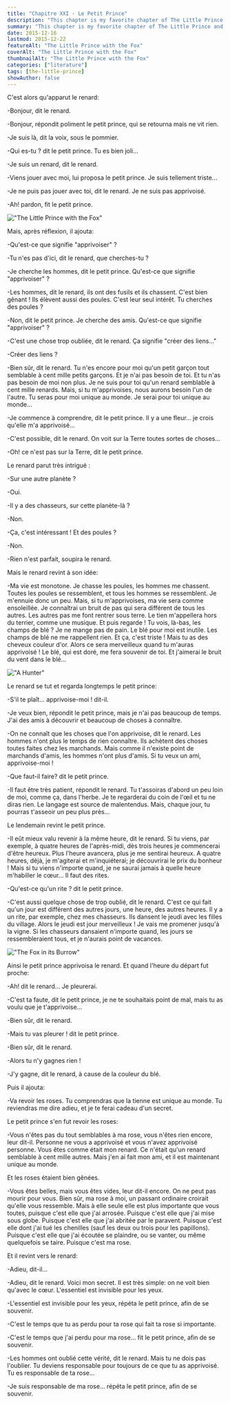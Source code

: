 ```yaml
---
title: "Chapitre XXI - Le Petit Prince"
description: "This chapter is my favorite chapter of The Little Prince and its numbering coincides with my favorite number. It is a beautiful text that explains what is friendship and love, the rites and the deep meaning of taming."
summary: "This chapter is my favorite chapter of The Little Prince and its numbering coincides with my favorite number. It is a beautiful text that explains what is friendship and love, the rites and the deep meaning of taming."
date: 2015-12-16
lastmod: 2015-12-22
featureAlt: "The Little Prince with the Fox"
coverAlt: "The Little Prince with the Fox"
thumbnailAlt: "The Little Prince with the Fox"
categories: ["literature"]
tags: [the-little-prince]
showAuthor: false
---
```

C'est alors qu'apparut le renard:

\-Bonjour, dit le renard.

\-Bonjour, répondit poliment le petit prince, qui se retourna mais ne vit rien.

\-Je suis là, dit la voix, sous le pommier.

\-Qui es-tu ? dit le petit prince. Tu es bien joli...

\-Je suis un renard, dit le renard.

\-Viens jouer avec moi, lui proposa le petit prince. Je suis tellement triste...

\-Je ne puis pas jouer avec toi, dit le renard. Je ne suis pas apprivoisé.

\-Ah! pardon, fit le petit prince.

!["The Little Prince with the Fox"](img/21a.jpg)

Mais, après réflexion, il ajouta:

\-Qu'est-ce que signifie "apprivoiser" ?

\-Tu n'es pas d'ici, dit le renard, que cherches-tu ?

\-Je cherche les hommes, dit le petit prince. Qu'est-ce que signifie "apprivoiser" ?

\-Les hommes, dit le renard, ils ont des fusils et ils chassent. C'est bien gênant ! Ils élèvent aussi des poules. C'est leur seul intérêt. Tu cherches des poules ?

\-Non, dit le petit prince. Je cherche des amis. Qu'est-ce que signifie "apprivoiser" ?

\-C'est une chose trop oubliée, dit le renard. Ça signifie "créer des liens..."

\-Créer des liens ?

\-Bien sûr, dit le renard. Tu n'es encore pour moi qu'un petit garçon tout semblable à cent mille petits garçons. Et je n'ai pas besoin de toi. Et tu n'as pas besoin de moi non plus. Je ne suis pour toi qu'un renard semblable à cent mille renards. Mais, si tu m'apprivoises, nous aurons besoin l'un de l'autre. Tu seras pour moi unique au monde. Je serai pour toi unique au monde...

\-Je commence à comprendre, dit le petit prince. Il y a une fleur... je crois qu'elle m'a apprivoisé...

\-C'est possible, dit le renard. On voit sur la Terre toutes sortes de choses...

\-Oh! ce n'est pas sur la Terre, dit le petit prince.

Le renard parut très intrigué :

\-Sur une autre planète ?

\-Oui.

\-Il y a des chasseurs, sur cette planète-là ?

\-Non.

\-Ça, c'est intéressant ! Et des poules ?

\-Non.

\-Rien n'est parfait, soupira le renard.

Mais le renard revint à son idée:

\-Ma vie est monotone. Je chasse les poules, les hommes me chassent. Toutes les poules se ressemblent, et tous les hommes se ressemblent. Je m'ennuie donc un peu. Mais, si tu m'apprivoises, ma vie sera comme ensoleillée. Je connaîtrai un bruit de pas qui sera différent de tous les autres. Les autres pas me font rentrer sous terre. Le tien m'appellera hors du terrier, comme une musique. Et puis regarde ! Tu vois, là-bas, les champs de blé ? Je ne mange pas de pain. Le blé pour moi est inutile. Les champs de blé ne me rappellent rien. Et ça, c'est triste ! Mais tu as des cheveux couleur d'or. Alors ce sera merveilleux quand tu m'auras apprivoisé ! Le blé, qui est doré, me fera souvenir de toi. Et j'aimerai le bruit du vent dans le blé...

!["A Hunter"](img/21b.jpg)

Le renard se tut et regarda longtemps le petit prince:

\-S'il te plaît... apprivoise-moi ! dit-il.

\-Je veux bien, répondit le petit prince, mais je n'ai pas beaucoup de temps. J'ai des amis à découvrir et beaucoup de choses à connaître.

\-On ne connaît que les choses que l'on apprivoise, dit le renard. Les hommes n'ont plus le temps de rien connaître. Ils achètent des choses toutes faites chez les marchands. Mais comme il n'existe point de marchands d'amis, les hommes n'ont plus d'amis. Si tu veux un ami, apprivoise-moi !

\-Que faut-il faire? dit le petit prince.

\-Il faut être très patient, répondit le renard. Tu t'assoiras d'abord un peu loin de moi, comme ça, dans l'herbe. Je te regarderai du coin de l'œil et tu ne diras rien. Le langage est source de malentendus. Mais, chaque jour, tu pourras t'asseoir un peu plus près...

Le lendemain revint le petit prince.

\-Il eût mieux valu revenir à la même heure, dit le renard. Si tu viens, par exemple, à quatre heures de l'après-midi, dès trois heures je commencerai d'être heureux. Plus l'heure avancera, plus je me sentirai heureux. A quatre heures, déjà, je m'agiterai et m'inquiéterai; je découvrirai le prix du bonheur ! Mais si tu viens n'importe quand, je ne saurai jamais à quelle heure m'habiller le cœur... Il faut des rites.

\-Qu'est-ce qu'un rite ? dit le petit prince.

\-C'est aussi quelque chose de trop oublié, dit le renard. C'est ce qui fait qu'un jour est différent des autres jours, une heure, des autres heures. Il y a un rite, par exemple, chez mes chasseurs. Ils dansent le jeudi avec les filles du village. Alors le jeudi est jour merveilleux ! Je vais me promener jusqu'à la vigne. Si les chasseurs dansaient n'importe quand, les jours se ressembleraient tous, et je n'aurais point de vacances.

!["The Fox in its Burrow"](img/21c.jpg)

Ainsi le petit prince apprivoisa le renard. Et quand l'heure du départ fut proche:

\-Ah! dit le renard... Je pleurerai.

\-C'est ta faute, dit le petit prince, je ne te souhaitais point de mal, mais tu as voulu que je t'apprivoise...

\-Bien sûr, dit le renard.

\-Mais tu vas pleurer ! dit le petit prince.

\-Bien sûr, dit le renard.

\-Alors tu n'y gagnes rien !

\-J'y gagne, dit le renard, à cause de la couleur du blé.

Puis il ajouta:

\-Va revoir les roses. Tu comprendras que la tienne est unique au monde. Tu reviendras me dire adieu, et je te ferai cadeau d'un secret.

Le petit prince s'en fut revoir les roses:

\-Vous n'êtes pas du tout semblables à ma rose, vous n'êtes rien encore, leur dit-il. Personne ne vous a apprivoisé et vous n'avez apprivoisé personne. Vous êtes comme était mon renard. Ce n'était qu'un renard semblable à cent mille autres. Mais j'en ai fait mon ami, et il est maintenant unique au monde.

Et les roses étaient bien gênées.

\-Vous êtes belles, mais vous êtes vides, leur dit-il encore. On ne peut pas mourir pour vous. Bien sûr, ma rose à moi, un passant ordinaire croirait qu'elle vous ressemble. Mais à elle seule elle est plus importante que vous toutes, puisque c'est elle que j'ai arrosée. Puisque c'est elle que j'ai mise sous globe. Puisque c'est elle que j'ai abritée par le paravent. Puisque c'est elle dont j'ai tué les chenilles (sauf les deux ou trois pour les papillons). Puisque c'est elle que j'ai écoutée se plaindre, ou se vanter, ou même quelquefois se taire. Puisque c'est ma rose.

Et il revint vers le renard:

\-Adieu, dit-il...

\-Adieu, dit le renard. Voici mon secret. Il est très simple: on ne voit bien qu'avec le cœur. L'essentiel est invisible pour les yeux.

\-L'essentiel est invisible pour les yeux, répéta le petit prince, afin de se souvenir.

\-C'est le temps que tu as perdu pour ta rose qui fait ta rose si importante.

\-C'est le temps que j'ai perdu pour ma rose... fit le petit prince, afin de se souvenir.

\-Les hommes ont oublié cette vérité, dit le renard. Mais tu ne dois pas l'oublier. Tu deviens responsable pour toujours de ce que tu as apprivoisé. Tu es responsable de ta rose...

\-Je suis responsable de ma rose... répéta le petit prince, afin de se souvenir.

